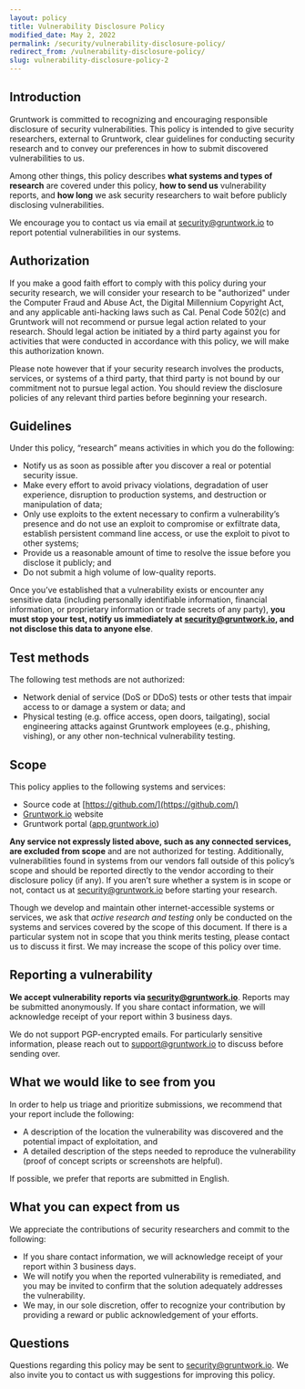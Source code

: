```yaml
---
layout: policy
title: Vulnerability Disclosure Policy
modified_date: May 2, 2022
permalink: /security/vulnerability-disclosure-policy/
redirect_from: /vulnerability-disclosure-policy/
slug: vulnerability-disclosure-policy-2
---
```


## Introduction

Gruntwork is committed to recognizing and encouraging responsible disclosure of security vulnerabilities. This policy is intended to give security researchers, external to Gruntwork, clear guidelines for conducting security research and to convey our preferences in how to submit discovered vulnerabilities to us.

Among other things, this policy describes **what systems and types of research** are covered under this policy, **how to send us** vulnerability reports, and **how long** we ask security researchers to wait before publicly disclosing vulnerabilities.

We encourage you to contact us via email at [security@gruntwork.io](mailto:security@gruntwork.io) to report potential vulnerabilities in our systems.

## Authorization

If you make a good faith effort to comply with this policy during your security research, we will consider your research to be "authorized" under the Computer Fraud and Abuse Act, the Digital Millennium Copyright Act, and any applicable anti-hacking laws such as Cal. Penal Code 502(c) and Gruntwork will not recommend or pursue legal action related to your research. Should legal action be initiated by a third party against you for activities that were conducted in accordance with this policy, we will make this authorization known.

Please note however that if your security research involves the products, services, or systems of a third party, that third party is not bound by our commitment not to pursue legal action. You should review the disclosure policies of any relevant third parties before beginning your research.

## Guidelines

Under this policy, “research” means activities in which you do the following:

- Notify us as soon as possible after you discover a real or potential security issue.
- Make every effort to avoid privacy violations, degradation of user experience, disruption to production systems, and destruction or manipulation of data;
- Only use exploits to the extent necessary to confirm a vulnerability’s presence and do not use an exploit to compromise or exfiltrate data, establish persistent command line access, or use the exploit to pivot to other systems;
- Provide us a reasonable amount of time to resolve the issue before you disclose it publicly; and
- Do not submit a high volume of low-quality reports.

Once you’ve established that a vulnerability exists or encounter any sensitive data (including personally identifiable information, financial information, or proprietary information or trade secrets of any party), **you must stop your test, notify us immediately at [security@gruntwork.io](mailto:security@gruntwork.io), and not disclose this data to anyone else**.

## Test methods

The following test methods are not authorized:

- Network denial of service (DoS or DDoS) tests or other tests that impair access to or damage a system or data; and
- Physical testing (e.g. office access, open doors, tailgating), social engineering attacks against Gruntwork employees (e.g., phishing, vishing), or any other non-technical vulnerability testing.

## Scope

This policy applies to the following systems and services:

- Source code at [https://github.com/](https://github.com/)
- [Gruntwork.io](http://gruntwork.io) website
- Gruntwork portal ([app.gruntwork.io](https://app.gruntwork.io))

**Any service not expressly listed above, such as any connected services, are excluded from scope** and are not authorized for testing. Additionally, vulnerabilities found in systems from our vendors fall outside of this policy’s scope and should be reported directly to the vendor according to their disclosure policy (if any). If you aren’t sure whether a system is in scope or not, contact us at [security@gruntwork.io](mailto:security@gruntwork.io) before starting your research.

Though we develop and maintain other internet-accessible systems or services, we ask that *active research and testing* only be conducted on the systems and services covered by the scope of this document. If there is a particular system not in scope that you think merits testing, please contact us to discuss it first. We may increase the scope of this policy over time.

## Reporting a vulnerability

**We accept vulnerability reports via [security@gruntwork.io](mailto:security@gruntwork.io)**. Reports may be submitted anonymously. If you share contact information, we will acknowledge receipt of your report within 3 business days.

We do not support PGP-encrypted emails. For particularly sensitive information, please reach out to [support@gruntwork.io](mailto:support@gruntwork.io) to discuss before sending over.

## What we would like to see from you

In order to help us triage and prioritize submissions, we recommend that your report include the following:

- A description of the location the vulnerability was discovered and the potential impact of exploitation, and
- A detailed description of the steps needed to reproduce the vulnerability (proof of concept scripts or screenshots are helpful).

If possible, we prefer that reports are submitted in English.

## What you can expect from us

We appreciate the contributions of security researchers and commit to the following:

- If you share contact information, we will acknowledge receipt of your report within 3 business days.
- We will notify you when the reported vulnerability is remediated, and you may be invited to confirm that the solution adequately addresses the vulnerability.
- We may, in our sole discretion, offer to recognize your contribution by providing a reward or public acknowledgement of your efforts.

## Questions

Questions regarding this policy may be sent to [security@gruntwork.io](mailto:security@gruntwork.io). We also invite you to contact us with suggestions for improving this policy.
